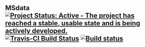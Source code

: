 ## MSdata [![Project Status: Active - The project has reached a stable, usable state and is being actively developed.](http://www.repostatus.org/badges/0.1.0/active.svg)](http://www.repostatus.org/#active) [![Travis-CI Build Status](https://travis-ci.org/wilsontom/MSdata.png?branch=master)](https://travis-ci.org/wilsontom/MSdata) [![Build status](https://ci.appveyor.com/api/projects/status/fv3e5asfvaoguaxd/branch/master?svg=true)](https://ci.appveyor.com/project/wilsontom/msdata/branch/master)

